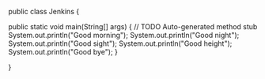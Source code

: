 public class Jenkins {

 public static void main(String[] args) {
  // TODO Auto-generated method stub
    System.out.println("Good morning");
System.out.println("Good night");
System.out.println("Good sight");
System.out.println("Good height");
System.out.println("Good bye");
 }

}

